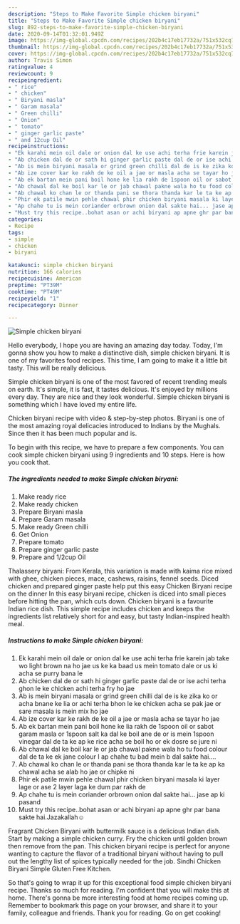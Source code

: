 ```yaml
---
description: "Steps to Make Favorite Simple chicken biryani"
title: "Steps to Make Favorite Simple chicken biryani"
slug: 892-steps-to-make-favorite-simple-chicken-biryani
date: 2020-09-14T01:32:01.949Z
image: https://img-global.cpcdn.com/recipes/202b4c17eb17732a/751x532cq70/simple-chicken-biryani-recipe-main-photo.jpg
thumbnail: https://img-global.cpcdn.com/recipes/202b4c17eb17732a/751x532cq70/simple-chicken-biryani-recipe-main-photo.jpg
cover: https://img-global.cpcdn.com/recipes/202b4c17eb17732a/751x532cq70/simple-chicken-biryani-recipe-main-photo.jpg
author: Travis Simon
ratingvalue: 4
reviewcount: 9
recipeingredient:
- " rice"
- " chicken"
- " Biryani masla"
- " Garam masala"
- " Green chilli"
- " Onion"
- " tomato"
- " ginger garlic paste"
- " and 12cup Oil"
recipeinstructions:
- "Ek karahi mein oil dale or onion dal ke use achi terha frie karein jab take wo light brown na ho jae us ke ka baad us mein tomato dale or us ki acha se purry bana le"
- "Ab chicken dal de or sath hi ginger garlic paste dal de or ise achi terha ghon le ke chicken achi terha fry ho jae"
- "Ab is mein biryani masala or grind green chilli dal de is ke zika ko or acha bnane ke lia or achi terha bhon le ke chicken acha se pak jae or sare masala is mein mix ho jae"
- "Ab ize cover kar ke rakh de ke oil a jae or masla acha se tayar ho jae"
- "Ab ek bartan mein pani boil hone ke lia rakh de 1spoon oil or sabot garam masla or 1spoon salt ka dal ke boil ane de or is mein 1spoon vinegar dal de ta ke ap ke rice acha se boil ho or ek dosre se jure ni"
- "Ab chawal dal ke boil kar le or jab chawal pakne wala ho tu food colour dal de ta ke ek jane colour I ap chahe tu bad mein b dal sakte hai...."
- "Ab chawal ko chan le or thanda pani se thora thanda kar le ta ke ap ka chawal acha se alab ho jae or chipke ni"
- "Phir ek patile mwin pehle chawal phir chicken biryani masala ki layer lage or ase 2 layer laga ke dum par rakh de"
- "Ap chahe tu is mein coriander orbrown onion dal sakte hai... jase ap ki pasand"
- "Must try this recipe..bohat asan or achi biryani ap apne ghr par bana sakte hai.Jazakallah☺"
categories:
- Recipe
tags:
- simple
- chicken
- biryani

katakunci: simple chicken biryani 
nutrition: 166 calories
recipecuisine: American
preptime: "PT39M"
cooktime: "PT49M"
recipeyield: "1"
recipecategory: Dinner

---
```



![Simple chicken biryani](https://img-global.cpcdn.com/recipes/202b4c17eb17732a/751x532cq70/simple-chicken-biryani-recipe-main-photo.jpg)

Hello everybody, I hope you are having an amazing day today. Today, I'm gonna show you how to make a distinctive dish, simple chicken biryani. It is one of my favorites food recipes. This time, I am going to make it a little bit tasty. This will be really delicious.

Simple chicken biryani is one of the most favored of recent trending meals on earth. It's simple, it is fast, it tastes delicious. It's enjoyed by millions every day. They are nice and they look wonderful. Simple chicken biryani is something which I have loved my entire life.

Chicken biryani recipe with video &amp; step-by-step photos. Biryani is one of the most amazing royal delicacies introduced to Indians by the Mughals. Since then it has been much popular and is.


To begin with this recipe, we have to prepare a few components. You can cook simple chicken biryani using 9 ingredients and 10 steps. Here is how you cook that.

<!--inarticleads1-->

##### The ingredients needed to make Simple chicken biryani:

1. Make ready  rice
1. Make ready  chicken
1. Prepare  Biryani masla
1. Prepare  Garam masala
1. Make ready  Green chilli
1. Get  Onion
1. Prepare  tomato
1. Prepare  ginger garlic paste
1. Prepare  and 1/2cup Oil


Thalassery biryani: From Kerala, this variation is made with kaima rice mixed with ghee, chicken pieces, mace, cashews, raisins, fennel seeds. Diced chicken and prepared ginger paste help put this easy Chicken Biryani recipe on the dinner In this easy biryani recipe, chicken is diced into small pieces before hitting the pan, which cuts down. Chicken biryani is a favourite Indian rice dish. This simple recipe includes chicken and keeps the ingredients list relatively short for and easy, but tasty Indian-inspired health meal. 

<!--inarticleads2-->

##### Instructions to make Simple chicken biryani:

1. Ek karahi mein oil dale or onion dal ke use achi terha frie karein jab take wo light brown na ho jae us ke ka baad us mein tomato dale or us ki acha se purry bana le
1. Ab chicken dal de or sath hi ginger garlic paste dal de or ise achi terha ghon le ke chicken achi terha fry ho jae
1. Ab is mein biryani masala or grind green chilli dal de is ke zika ko or acha bnane ke lia or achi terha bhon le ke chicken acha se pak jae or sare masala is mein mix ho jae
1. Ab ize cover kar ke rakh de ke oil a jae or masla acha se tayar ho jae
1. Ab ek bartan mein pani boil hone ke lia rakh de 1spoon oil or sabot garam masla or 1spoon salt ka dal ke boil ane de or is mein 1spoon vinegar dal de ta ke ap ke rice acha se boil ho or ek dosre se jure ni
1. Ab chawal dal ke boil kar le or jab chawal pakne wala ho tu food colour dal de ta ke ek jane colour I ap chahe tu bad mein b dal sakte hai....
1. Ab chawal ko chan le or thanda pani se thora thanda kar le ta ke ap ka chawal acha se alab ho jae or chipke ni
1. Phir ek patile mwin pehle chawal phir chicken biryani masala ki layer lage or ase 2 layer laga ke dum par rakh de
1. Ap chahe tu is mein coriander orbrown onion dal sakte hai... jase ap ki pasand
1. Must try this recipe..bohat asan or achi biryani ap apne ghr par bana sakte hai.Jazakallah☺


Fragrant Chicken Biryani with buttermilk sauce is a delicious Indian dish. Start by making a simple chicken curry. Fry the chicken until golden brown then remove from the pan. This chicken biryani recipe is perfect for anyone wanting to capture the flavor of a traditional biryani without having to pull out the lengthy list of spices typically needed for the job. Sindhi Chicken Biryani Simple Gluten Free Kitchen. 

So that's going to wrap it up for this exceptional food simple chicken biryani recipe. Thanks so much for reading. I'm confident that you will make this at home. There's gonna be more interesting food at home recipes coming up. Remember to bookmark this page on your browser, and share it to your family, colleague and friends. Thank you for reading. Go on get cooking!
